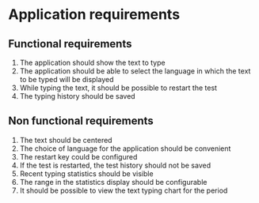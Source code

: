 # Application requirements

## Functional requirements

1. The application should show the text to type
2. The application should be able to select the language in which the text to be typed will be displayed
3. While typing the text, it should be possible to restart the test
4. The typing history should be saved

## Non functional requirements

1. The text should be centered
2. The choice of language for the application should be convenient
3. The restart key could be configured
4. If the test is restarted, the test history should not be saved
5. Recent typing statistics should be visible
6. The range in the statistics display should be configurable
7. It should be possible to view the text typing chart for the period
